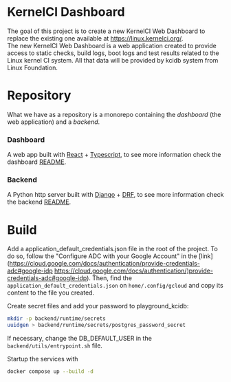 # KernelCI Dashboard
The goal of this project is to create a new KernelCI Web Dashboard to replace
the existing one available at https://linux.kernelci.org/.  
The new KernelCI Web Dashboard is a web application created to provide access
to static checks, build logs, boot logs and test results related to the Linux kernel
CI system. All that data will be provided by kcidb system from Linux
Foundation.

# Repository
What we have as a repository is a monorepo containing the *dashboard* (the web application) and a *backend*.

### Dashboard
A web app built with [React](https://react.dev/) + [Typescript](https://www.typescriptlang.org/), to see more information check the dashboard [README](dashboard/README.md).

### Backend
A Python http server built with [Django](https://www.djangoproject.com/) + [DRF](https://www.django-rest-framework.org/), to see more information check the backend [README](/backend/README.md).


# Build

Add a application_default_credentials.json file in the root of the project. To do so, follow the "Configure ADC with your Google Account" in the [link](https://cloud.google.com/docs/authentication/provide-credentials-adc#google-idp <https://cloud.google.com/docs/authentication/)provide-credentials-adc#google-idp>). Then, find the `application_default_credentials.json` on `home/.config/gcloud` and copy its content to the file you created.

Create secret files and add your password to playground_kcidb:
```sh
mkdir -p backend/runtime/secrets
uuidgen > backend/runtime/secrets/postgres_password_secret
```

If necessary, change the DB_DEFAULT_USER in the `backend/utils/entrypoint.sh` file.

Startup the services with
 ```sh
 docker compose up --build -d
 ```
 